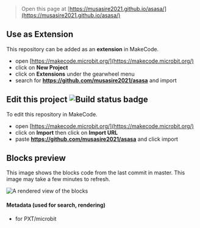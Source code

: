 
> Open this page at [https://musasire2021.github.io/asasa/](https://musasire2021.github.io/asasa/)

## Use as Extension

This repository can be added as an **extension** in MakeCode.

* open [https://makecode.microbit.org/](https://makecode.microbit.org/)
* click on **New Project**
* click on **Extensions** under the gearwheel menu
* search for **https://github.com/musasire2021/asasa** and import

## Edit this project ![Build status badge](https://github.com/musasire2021/asasa/workflows/MakeCode/badge.svg)

To edit this repository in MakeCode.

* open [https://makecode.microbit.org/](https://makecode.microbit.org/)
* click on **Import** then click on **Import URL**
* paste **https://github.com/musasire2021/asasa** and click import

## Blocks preview

This image shows the blocks code from the last commit in master.
This image may take a few minutes to refresh.

![A rendered view of the blocks](https://github.com/musasire2021/asasa/raw/master/.github/makecode/blocks.png)

#### Metadata (used for search, rendering)

* for PXT/microbit
<script src="https://makecode.com/gh-pages-embed.js"></script><script>makeCodeRender("{{ site.makecode.home_url }}", "{{ site.github.owner_name }}/{{ site.github.repository_name }}");</script>
